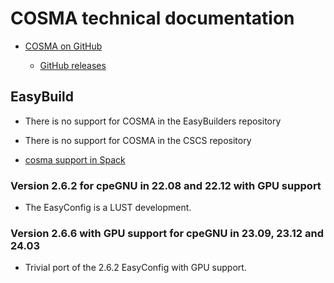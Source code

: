 # COSMA technical documentation

-   [COSMA on GitHub](https://github.com/eth-cscs/COSMA)
    
    -   [GitHub releases](https://github.com/eth-cscs/COSMA/releases)
    
  
## EasyBuild

-   There is no support for COSMA in the EasyBuilders repository

-   There is no support for COSMA in the CSCS repository

-   [cosma support in Spack](https://spack.readthedocs.io/en/latest/package_list.html#cosma)


### Version 2.6.2 for cpeGNU in 22.08 and 22.12 with GPU support

-   The EasyConfig is a LUST development.


### Version 2.6.6 with GPU support for cpeGNU in 23.09, 23.12 and 24.03

-   Trivial port of the 2.6.2 EasyConfig with GPU support.


